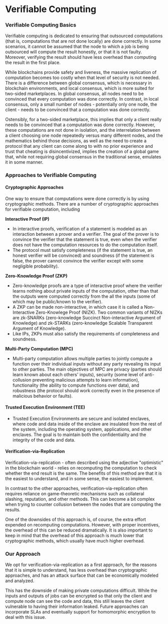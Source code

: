 # Verifiable Computing

### Verifiable Computing Basics

Verifiable computing is dedicated to ensuring that outsourced computations (that is, computations that are not done locally) are done correctly. In some scenarios, it cannot be assumed that the node to which a job is being outsourced will compute the result honestly, or that it is not faulty. Moreover, verifying the result should have less overhead than computing the result in the first place.

While blockchains provide safety and liveness, the massive replication of computation becomes too costly when that level of security is not needed. There is a difference between global consensus, which is necessary in blockchain environments, and local consensus, which is more suited for two-sided marketplaces. In global consensus, all nodes need to be convinced that every computation was done correctly. In contrast, in local consensus, only a small number of nodes - potentially only one node, the client - needs to be convinced that a computation was done correctly.

Ostensibly, for a two-sided marketplace, this implies that only a client really needs to be convinced that a computation was done correctly. However, these computations are not done in isolation, and the interrelation between a client choosing one node repeatedly versus many different nodes, and the mathematics behind those decisions, as well as the need to create a protocol that any client can come along to with no prior experience and trust that cheating is disincentivized, implies the creation of a global game that, while not requiring global consensus in the traditional sense, emulates it in some manner.

### Approaches to Verifiable Computing

#### Cryptographic Approaches

One way to ensure that computations were done correctly is by using cryptographic methods. There are a number of cryptographic approaches for verifiable computation, including

**Interactive Proof (IP)**

* In interactive proofs, verification of a statement is modeled as an interaction between a prover and a verifier. The goal of the prover is to convince the verifier that the statement is true, even when the verifier does not have the computation resources to do the computation itself.
* The protocol must satisfy completeness (if the statement is true, an honest verifier will be convinced) and soundness (if the statement is false, the prover cannot convince the verifier except with some negligible probability).

**Zero-Knowledge Proof (ZKP)**

* Zero-knowledge proofs are a type of interactive proof where the verifier learns nothing about private inputs of the computation, other than that the outputs were computed correctly from the all the inputs (some of which may be public/known to the verifier).
* A ZKP can be made non-interactive, in which case it is called a Non-Interactive Zero-Knowlege Proof (NIZK). Two common variants of NIZKs are zk-SNARKs (zero-knowledge Succinct Non-interactive Argument of Knowledge) and zk-STARKs (zero-knowledge Scalable Transparent Argument of Knowledge).
* Like IPs, ZKPs must also satisfy the requirements of completeness and soundness.

**Multi-Party Computation (MPC)**

* Multi-party computation allows multiple parties to jointly compute a function over their individual inputs without any party revealing its input to other parties. The main objectives of MPC are privacy (parties should learn known about each others' inputs), security (some level of anti-collusion preventing malicious attempts to learn information), functionality (the ability to compute functions over data), and robustness (the protocol should work correctly even in the presence of malicious behavior or faults).

#### Trusted Execution Environment (TEE)

* Trusted Execution Environments are secure and isolated enclaves, where code and data inside of the enclave are insulated from the rest of the system, including the operating system, applications, and other enclaves. The goal is to maintain both the confidentiality and the integrity of the code and data.

#### Verification-via-Replication

Verification-via-replication - often described using the adjective "optimistic" in the blockchain world - relies on recomputing the computation to check whether the end result is the same. The benefits of this method are that it is the easiest to understand, and in some sense, the easiest to implement.

In contrast to the other approaches, verification-via-replication often requires reliance on game-theoretic mechanisms such as collateral slashing, reputation, and other methods. This can become a bit complex when trying to counter collusion between the nodes that are computing the results.

One of the downsides of this approach is, of course, the extra effort expended on recomputing computations. However, with proper incentives, the overhead of this can be reduced dramatically. It is also important to keep in mind that the overhead of this approach is much lower that cryptographic methods, which usually have much higher overhead.

### Our Approach

We opt for verification-via-replication as a first approach, for the reasons that it is simple to understand, has less overhead than cryptographic approaches, and has an attack surface that can be economically modeled and analyzed.

This has the downside of making private computations difficult. While the inputs and outputs of jobs can be encrypted so that only the client and compute node can see the code and data, this still leaves the client vulnerable to having their information leaked. Future approaches can incorporate SLAs and eventually support for homomorphic encryption to deal with this issue.
